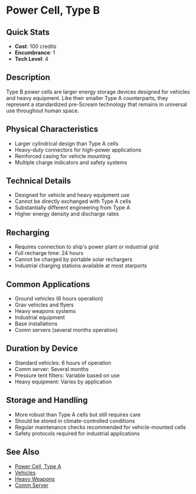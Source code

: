 # Power Cell, Type B

## Quick Stats
- **Cost**: 100 credits
- **Encumbrance**: 1
- **Tech Level**: 4

## Description
Type B power cells are larger energy storage devices designed for vehicles and heavy equipment. Like their smaller Type A counterparts, they represent a standardized pre-Scream technology that remains in universal use throughout human space.

## Physical Characteristics
- Larger cylindrical design than Type A cells
- Heavy-duty connectors for high-power applications
- Reinforced casing for vehicle mounting
- Multiple charge indicators and safety systems

## Technical Details
- Designed for vehicle and heavy equipment use
- Cannot be directly exchanged with Type A cells
- Substantially different engineering from Type A
- Higher energy density and discharge rates

## Recharging
- Requires connection to ship's power plant or industrial grid
- Full recharge time: 24 hours
- Cannot be charged by portable solar rechargers
- Industrial charging stations available at most starports

## Common Applications
- Ground vehicles (6 hours operation)
- Grav vehicles and flyers
- Heavy weapons systems
- Industrial equipment
- Base installations
- Comm servers (several months operation)

## Duration by Device
- Standard vehicles: 6 hours of operation
- Comm server: Several months
- Pressure tent filters: Variable based on use
- Heavy equipment: Varies by application

## Storage and Handling
- More robust than Type A cells but still requires care
- Should be stored in climate-controlled conditions
- Regular maintenance checks recommended for vehicle-mounted cells
- Safety protocols required for industrial applications

## See Also
- [Power Cell, Type A](power-cell-type-a.md)
- [Vehicles](../../vehicles/)
- [Heavy Weapons](../../weapons/heavy-weapons-index.md)
- [Comm Server](../communications/comm-server.md)
